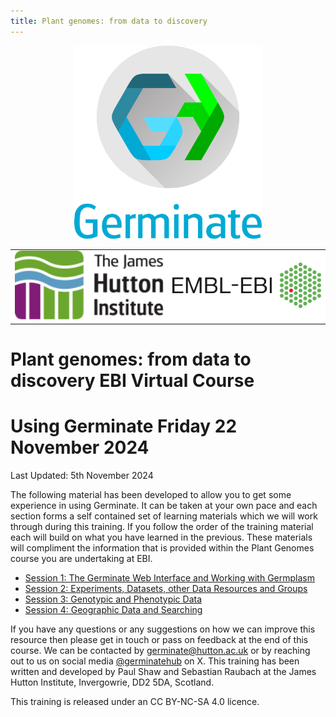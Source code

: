 ```yaml
---
title: Plant genomes: from data to discovery
---
```


<!-- Use these horrible HTML tag attributes because Markdown only supports limited HTML/CSS -->
<p align="center">
  <img src="img/germinate-square-name.svg" width="300" alt="Germinate">
</p>

<table bgcolor="white" align="center">
  <tbody>
    <tr>
      <td align="center" valign="middle">
        <img src="img/hutton.svg" width="300" alt="The James Hutton Insstitute">
      </td>
      <td align="center" valign="middle">
        <img src="img/Ebi_official_logo.png" width="300" alt="EBI">
      </td>
    </tr>
  </tbody>
</table>

# Plant genomes: from data to discovery EBI Virtual Course 
# Using Germinate  Friday 22 November 2024


Last Updated: 5th November 2024

The following material has been developed to allow you to get some experience in using Germinate. It can be taken at your own pace and each section forms a self contained set of learning materials which we will work through during this training. If you follow the order of the training material each will build on what you have learned in the previous. These materials will compliment the information that is provided within the Plant Genomes course you are undertaking at EBI.




- <a href="session-1.html">Session 1: The Germinate Web Interface and Working with Germplasm</a>
- <a href="session-2.html">Session 2: Experiments, Datasets, other Data Resources and Groups</a>
- <a href="session-3.html">Session 3: Genotypic and Phenotypic Data</a>
- <a href="session-4.html">Session 4: Geographic Data and Searching</a>

If you have any questions or any suggestions on how we can improve this resource then please get in touch or pass on feedback at the end of this course. We can be contacted by germinate@hutton.ac.uk or by reaching out to us on social media <a href="https://x.com/GerminateHub">@germinatehub</a> on X. This training has been written and developed by Paul Shaw and Sebastian Raubach at the James Hutton Institute, Invergowrie, DD2 5DA, Scotland. 

This training is released under an CC BY-NC-SA 4.0 licence.